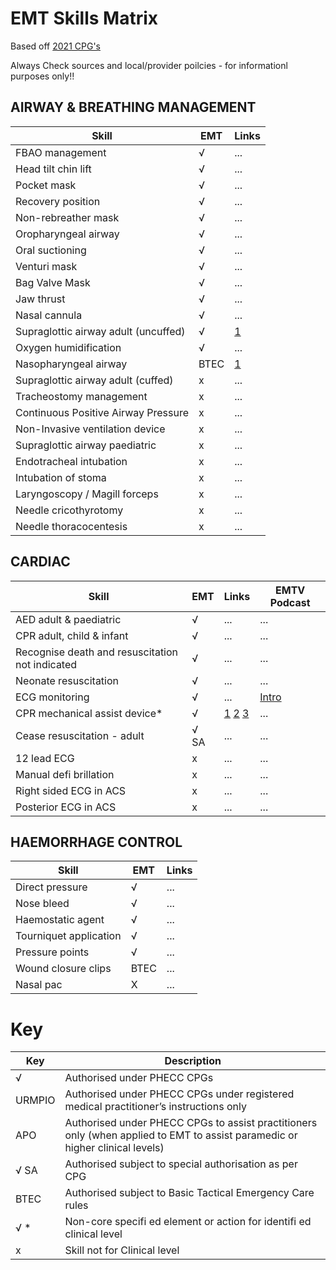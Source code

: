 # EMT Skills Matrix
Based off [2021 CPG's](https://phecc.sharepoint.com/sites/ClinicalPractice/Committees/Forms/AllItems.aspx?id=%2Fsites%2FClinicalPractice%2FCommittees%2FMAC%2FCPGs%2F2021%20%2D%20Publication%2FApproved%20CPGs%20FINAL%20for%20WEB%2FPHECC%20CPG%202023%20%2D%20EMT%2DBTEC%20v1%20FINAL%20RC%2026072023%2Epdf&parent=%2Fsites%2FClinicalPractice%2FCommittees%2FMAC%2FCPGs%2F2021%20%2D%20Publication%2FApproved%20CPGs%20FINAL%20for%20WEB&p=true&ga=1)

Always Check sources and local/provider poilcies - for informationl purposes only!!


## AIRWAY & BREATHING MANAGEMENT
Skill | EMT | Links
----- | ----- | -----
FBAO management | √ | ...
Head tilt chin lift | √ | ...
Pocket mask | √ | ...
Recovery position | √ | ...
Non-rebreather mask | √ | ...
Oropharyngeal airway | √ | ...
Oral suctioning | √ | ...
Venturi mask | √ | ...
Bag Valve Mask | √ | ...
Jaw thrust | √ | ...
Nasal cannula | √ | ...
Supraglottic airway adult (uncuffed) | √ | [1](https://www.youtube.com/watch?v=ae1Yr0fbz98)
Oxygen humidification | √ | ...
Nasopharyngeal airway | BTEC | [1](https://www.youtube.com/watch?v=2kofRWNgQCc)
Supraglottic airway adult (cuffed) | x | ...
Tracheostomy management | x | ...
Continuous Positive Airway Pressure  | x | ...
Non-Invasive ventilation device | x | ...
Supraglottic airway paediatric | x | ...
Endotracheal intubation  | x | ...
Intubation of stoma | x | ...
Laryngoscopy / Magill forceps | x | ...
Needle cricothyrotomy | x | ...
Needle thoracocentesis | x | ...


## CARDIAC
Skill | EMT | Links | EMTV Podcast
----- | ----- | ----- | -----
AED adult & paediatric | √ | ... | ...
CPR adult, child & infant | √ | ... | ...
Recognise death and resuscitation not indicated | √ | ...  | ...
Neonate resuscitation | √ | ...  | ...
ECG monitoring | √ | ... | [Intro](https://open.spotify.com/episode/7i6uAXkmZT2sSHx2KZzkm8?si=8v2jFEsBRJ6v1_ZybojPCQ)
CPR mechanical assist device* | √ | [1](https://www.youtube.com/watch?v=Ro4j_uoioRA) [2](https://www.youtube.com/watch?v=7qY8kP15a70) [3](https://www.youtube.com/watch?v=HAz0suSEL7w)  | ...
Cease resuscitation - adult | √ SA | ...  | ...
12 lead ECG | x | ...  | ...
Manual defi brillation | x | ... | ...
Right sided ECG in ACS | x | ... | ...
Posterior ECG in ACS | x | ... | ...

## HAEMORRHAGE CONTROL
Skill | EMT | Links
----- | ----- | -----
Direct pressure | √ | ...
Nose bleed | √ | ...
Haemostatic agent | √ | ...
Tourniquet application | √ | ...
Pressure points | √ | ...
Wound closure clips | BTEC | ...
Nasal pac | X | ...


# Key
Key | Description
----- | ----- 
√ | Authorised under PHECC CPGs
URMPIO | Authorised under PHECC CPGs under registered medical practitioner’s instructions only
APO | Authorised under PHECC CPGs to assist practitioners only (when applied to EMT to assist paramedic or higher clinical levels)
√ SA | Authorised subject to special authorisation as per CPG
BTEC | Authorised subject to Basic Tactical Emergency Care rules
√ * | Non-core specifi ed element or action for identifi ed clinical level
x | Skill not for Clinical level

